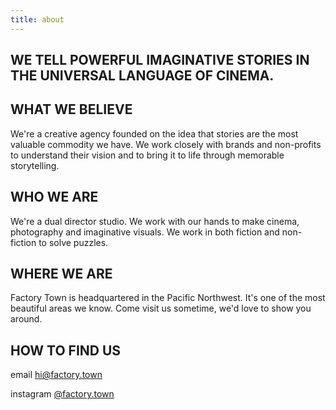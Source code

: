 ```yaml
---
title: about
---
```


## **WE TELL POWERFUL IMAGINATIVE STORIES IN THE UNIVERSAL LANGUAGE OF CINEMA.**

## WHAT WE BELIEVE

We're a creative agency founded on the idea that stories are the most valuable commodity we have. We work closely with brands and non-profits to understand their vision and to bring it to life through memorable storytelling.

## WHO WE ARE

We're a dual director studio. We work with our hands to make cinema, photography and  imaginative visuals. We work in both fiction and non-fiction to solve puzzles.

## WHERE WE ARE

Factory Town is headquartered in the Pacific Northwest. It's one of the most beautiful areas we know. Come visit us sometime, we'd love to show you around.

## HOW TO FIND US

email  [hi@factory.town](mailto:'hi@factory.town')

instagram [@factory.town](http://instagram.com/factory.town)